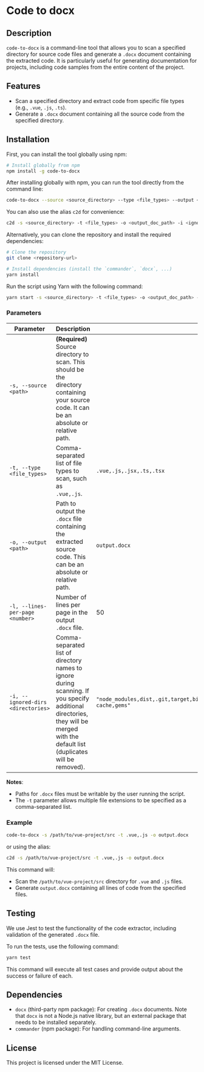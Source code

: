 # Code to docx

## Description

`code-to-docx` is a command-line tool that allows you to scan a specified directory for source code files and generate a `.docx` document containing the extracted code. It is particularly useful for generating documentation for projects, including code samples from the entire content of the project.

## Features

- Scan a specified directory and extract code from specific file types (e.g., `.vue`, `.js`, `.ts`).
- Generate a `.docx` document containing all the source code from the specified directory.

## Installation

First, you can install the tool globally using npm:

```sh
# Install globally from npm
npm install -g code-to-docx
```

After installing globally with npm, you can run the tool directly from the command line:

```sh
code-to-docx --source <source_directory> --type <file_types> --output <output_doc_path>  --ignored-dirs <ignore_dirs> --lines-per-page <lines_per_page>
```

You can also use the alias `c2d` for convenience:

```sh
c2d -s <source_directory> -t <file_types> -o <output_doc_path> -i <ignore_dirs> -l <lines_per_page>
```

Alternatively, you can clone the repository and install the required dependencies:

```sh
# Clone the repository
git clone <repository-url>

# Install dependencies (install the `commander`, `docx`, ...)
yarn install
```
Run the script using Yarn with the following command:

```sh
yarn start -s <source_directory> -t <file_types> -o <output_doc_path> -i <ignore_dirs> -l <lines_per_page>
```

### Parameters

| Parameter                      | Description                                                                                                                                                      | Default                                |
| ------------------------------ | ---------------------------------------------------------------------------------------------------------------------------------------------------------------- | -------------------------------------- |
| `-s, --source <path>`          | **(Required)** Source directory to scan. This should be the directory containing your source code. It can be an absolute or relative path.                       |                                        |
| `-t, --type <file_types>`      | Comma-separated list of file types to scan, such as `.vue,.js`.                                                                                                   | `.vue,.js,.jsx,.ts,.tsx`               |
| `-o, --output <path>`          | Path to output the `.docx` file containing the extracted source code. This can be an absolute or relative path.                                                   | `output.docx`                          |
| `-l, --lines-per-page <number>`| Number of lines per page in the output `.docx` file.                                                                                                             | 50                                     |
| `-i, --ignored-dirs <directories>` | Comma-separated list of directory names to ignore during scanning. If you specify additional directories, they will be merged with the default list (duplicates will be removed). | `"node_modules,dist,.git,target,bin,build,__pycache__,venv,out,pkg,cargo-cache,gems"` |


**Notes**:

- Paths for `.docx` files must be writable by the user running the script.
- The `-t` parameter allows multiple file extensions to be specified as a comma-separated list.

### Example

```sh
code-to-docx -s /path/to/vue-project/src -t .vue,.js -o output.docx
```

or using the alias:

```sh
c2d -s /path/to/vue-project/src -t .vue,.js -o output.docx
```

This command will:

- Scan the `/path/to/vue-project/src` directory for `.vue` and `.js` files.
- Generate `output.docx` containing all lines of code from the specified files.

## Testing

We use Jest to test the functionality of the code extractor, including validation of the generated `.docx` file.

To run the tests, use the following command:

```sh
yarn test
```

This command will execute all test cases and provide output about the success or failure of each.

## Dependencies
- `docx` (third-party npm package): For creating `.docx` documents. Note that `docx` is not a Node.js native library, but an external package that needs to be installed separately.
- `commander` (npm package): For handling command-line arguments.

## License

This project is licensed under the MIT License.
